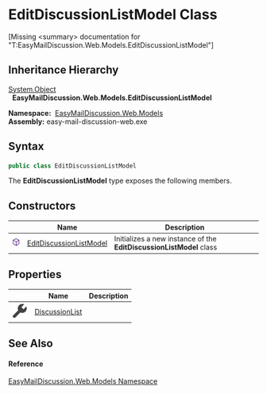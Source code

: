 EditDiscussionListModel Class
=============================

[Missing &lt;summary> documentation for "T:EasyMailDiscussion.Web.Models.EditDiscussionListModel"]



Inheritance Hierarchy
---------------------
[System.Object][1]  
  **EasyMailDiscussion.Web.Models.EditDiscussionListModel**  

  **Namespace:**  [EasyMailDiscussion.Web.Models][2]  
  **Assembly:** easy-mail-discussion-web.exe

Syntax
------

```csharp
public class EditDiscussionListModel
```

The **EditDiscussionListModel** type exposes the following members.


Constructors
------------

|                  | Name                         | Description                                                         |
| ---------------- | ---------------------------- | ------------------------------------------------------------------- |
| ![Public method] | [EditDiscussionListModel][3] | Initializes a new instance of the **EditDiscussionListModel** class |


Properties
----------

|                    | Name                | Description |
| ------------------ | ------------------- | ----------- |
| ![Public property] | [DiscussionList][4] |             |


See Also
--------

#### Reference
[EasyMailDiscussion.Web.Models Namespace][2]  

[1]: https://docs.microsoft.com/dotnet/api/system.object
[2]: ../README.md
[3]: _ctor.md
[4]: DiscussionList.md
[Public method]: ../../icons/pubmethod.svg "Public method"
[Public property]: ../../icons/pubproperty.svg "Public property"